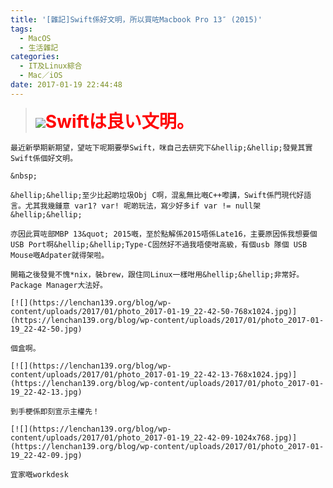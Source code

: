 ```yaml
---
title: '[雜記]Swift係好文明，所以買咗Macbook Pro 13″ (2015)'
tags:
  - MacOS
  - 生活雜記
categories:
  - IT及Linux綜合
  - Mac／iOS
date: 2017-01-19 22:44:48
---
```


> [![](https://lenchan139.org/blog/wp-content/uploads/2017/01/Screen-Shot-2017-01-19-at-10.32.00-PM-1024x640.png)](https://lenchan139.org/blog/wp-content/uploads/2017/01/Screen-Shot-2017-01-19-at-10.32.00-PM.png)<span style="font-size:28px;"><span style="color:#FF0000;">**Swiftは良い文明。**</span></span>

	最近新學期新期望，望咗下呢期要學Swift，咪自己去研究下&hellip;&hellip;發覺其實Swift係個好文明。

	&nbsp;

	&hellip;&hellip;至少比起啲垃圾Obj C啊，混亂無比嘅C++嚟講，Swift係門現代好語言。尤其我幾鍾意 var1? var! 呢啲玩法，寫少好多if var != null架&hellip;&hellip;

	亦因此買咗部MBP 13&quot; 2015嘅，至於點解係2015唔係Late16，主要原因係我想要個USB Port啊&hellip;&hellip;Type-C固然好不過我唔使咁高級，有個usb 隊個 USB Mouse嘅Adpater就得架啦。

	開箱之後發覺不愧*nix，裝brew，跟住同Linux一樣咁用&hellip;&hellip;非常好。Package Manager大法好。

	[![](https://lenchan139.org/blog/wp-content/uploads/2017/01/photo_2017-01-19_22-42-50-768x1024.jpg)](https://lenchan139.org/blog/wp-content/uploads/2017/01/photo_2017-01-19_22-42-50.jpg)

	個盒啊。

	[![](https://lenchan139.org/blog/wp-content/uploads/2017/01/photo_2017-01-19_22-42-13-768x1024.jpg)](https://lenchan139.org/blog/wp-content/uploads/2017/01/photo_2017-01-19_22-42-13.jpg)

	到手梗係即刻宣示主權先！

	[![](https://lenchan139.org/blog/wp-content/uploads/2017/01/photo_2017-01-19_22-42-09-1024x768.jpg)](https://lenchan139.org/blog/wp-content/uploads/2017/01/photo_2017-01-19_22-42-09.jpg)

	宜家嘅workdesk